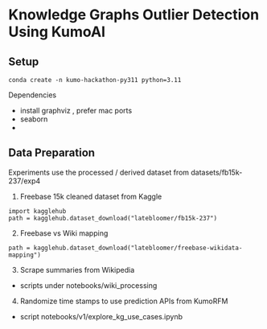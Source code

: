 # Knowledge Graphs Outlier Detection Using KumoAI

## Setup

```conda create -n kumo-hackathon-py311 python=3.11```

Dependencies
- install graphviz , prefer mac ports 
- seaborn
- 



## Data Preparation

Experiments use the processed / derived dataset from datasets/fb15k-237/exp4

1) Freebase 15k cleaned dataset from Kaggle

```
import kagglehub
path = kagglehub.dataset_download("latebloomer/fb15k-237")
```

2) Freebase vs Wiki mapping 

```
path = kagglehub.dataset_download("latebloomer/freebase-wikidata-mapping")
```

3) Scrape summaries from Wikipedia

- scripts under notebooks/wiki_processing


4) Randomize time stamps to use prediction APIs from KumoRFM

- script notebooks/v1/explore_kg_use_cases.ipynb

